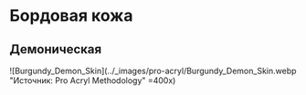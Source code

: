 # Бордовая кожа

## Демоническая

![Burgundy_Demon_Skin](../_images/pro-acryl/Burgundy_Demon_Skin.webp "Источник: Pro Acryl Methodology" =400x)
